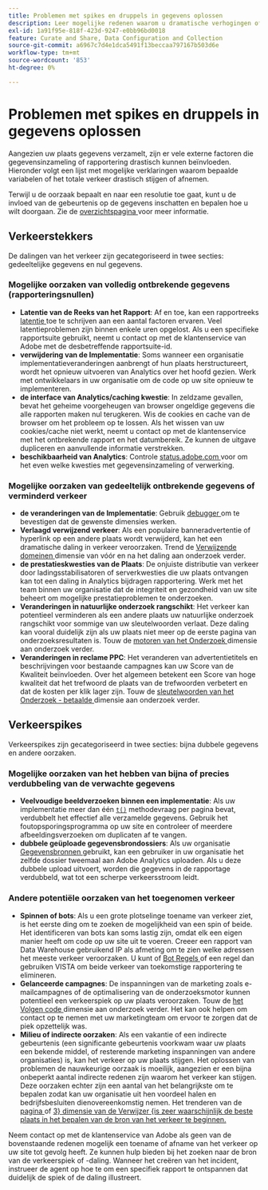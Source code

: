 ```yaml
---
title: Problemen met spikes en druppels in gegevens oplossen
description: Leer mogelijke redenen waarom u dramatische verhogingen of dalingen in trended rapporten kunt zien.
exl-id: 1a91f95e-818f-423d-9247-e0bb96bd0018
feature: Curate and Share, Data Configuration and Collection
source-git-commit: a6967c7d4e1dca5491f13beccaa797167b503d6e
workflow-type: tm+mt
source-wordcount: '853'
ht-degree: 0%

---
```


# Problemen met spikes en druppels in gegevens oplossen

Aangezien uw plaats gegevens verzamelt, zijn er vele externe factoren die gegevensinzameling of rapportering drastisch kunnen beïnvloeden. Hieronder volgt een lijst met mogelijke verklaringen waarom bepaalde variabelen of het totale verkeer drastisch stijgen of afnemen.

Terwijl u de oorzaak bepaalt en naar een resolutie toe gaat, kunt u de invloed van de gebeurtenis op de gegevens inschatten en bepalen hoe u wilt doorgaan. Zie de [ overzichtspagina ](overview.md) voor meer informatie.

## Verkeerstekkers

De dalingen van het verkeer zijn gecategoriseerd in twee secties: gedeeltelijke gegevens en nul gegevens.

### Mogelijke oorzaken van volledig ontbrekende gegevens (rapporteringsnullen)

* **Latentie van de Reeks van het Rapport**: Af en toe, kan een rapportreeks [ latentie ](../latency.md) toe te schrijven aan een aantal factoren ervaren. Veel latentieproblemen zijn binnen enkele uren opgelost. Als u een specifieke rapportsuite gebruikt, neemt u contact op met de klantenservice van Adobe met de desbetreffende rapportsuite-id.
* **verwijdering van de Implementatie**: Soms wanneer een organisatie implementatieveranderingen aanbrengt of hun plaats herstructureert, wordt het opnieuw uitvoeren van Analytics over het hoofd gezien. Werk met ontwikkelaars in uw organisatie om de code op uw site opnieuw te implementeren.
* **de interface van Analytics/caching kwestie**: In zeldzame gevallen, bevat het geheime voorgeheugen van browser ongeldige gegevens die alle rapporten maken nul terugkeren. Wis de cookies en cache van de browser om het probleem op te lossen. Als het wissen van uw cookies/cache niet werkt, neemt u contact op met de klantenservice met het ontbrekende rapport en het datumbereik. Ze kunnen de uitgave dupliceren en aanvullende informatie verstrekken.
* **beschikbaarheid van Analytics**: Controle [ status.adobe.com ](https://status.adobe.com/products/1173/) voor om het even welke kwesties met gegevensinzameling of verwerking.

### Mogelijke oorzaken van gedeeltelijk ontbrekende gegevens of verminderd verkeer

* **de veranderingen van de Implementatie**: Gebruik [ debugger ](/help/implement/validate/debugger.md) om te bevestigen dat de gewenste dimensies werken.
* **Verlaagd verwijzend verkeer**: Als een populaire banneradvertentie of hyperlink op een andere plaats wordt verwijderd, kan het een dramatische daling in verkeer veroorzaken. Trend de [ Verwijzende domeinen ](/help/components/dimensions/referring-domain.md) dimensie van vóór en na het daling aan onderzoek verder.
* **de prestatieskwesties van de Plaats**: De onjuiste distributie van verkeer door ladingsstabilisatoren of serverkwesties die uw plaats ontvangen kan tot een daling in Analytics bijdragen rapportering. Werk met het team binnen uw organisatie dat de integriteit en gezondheid van uw site beheert om mogelijke prestatieproblemen te onderzoeken.
* **Veranderingen in natuurlijke onderzoek rangschikt**: Het verkeer kan potentieel verminderen als een andere plaats uw natuurlijke onderzoek rangschikt voor sommige van uw sleutelwoorden verlaat. Deze daling kan vooral duidelijk zijn als uw plaats niet meer op de eerste pagina van onderzoeksresultaten is. Touw de [ motoren van het Onderzoek ](/help/components/dimensions/search-engine.md) dimensie aan onderzoek verder.
* **Veranderingen in reclame PPC**: Het veranderen van advertentietitels en beschrijvingen voor bestaande campagnes kan uw Score van de Kwaliteit beïnvloeden. Over het algemeen betekent een Score van hoge kwaliteit dat het trefwoord de plaats van de trefwoorden verbetert en dat de kosten per klik lager zijn. Touw de [ sleutelwoorden van het Onderzoek - betaalde ](/help/components/dimensions/search-keyword.md) dimensie aan onderzoek verder.

## Verkeerspikes

Verkeerspikes zijn gecategoriseerd in twee secties: bijna dubbele gegevens en andere oorzaken.

### Mogelijke oorzaken van het hebben van bijna of precies verdubbeling van de verwachte gegevens

* **Veelvoudige beeldverzoeken binnen een implementatie**: Als uw implementatie meer dan één [`t()`](/help/implement/vars/functions/t-method.md) methodevraag per pagina bevat, verdubbelt het effectief alle verzamelde gegevens. Gebruik het foutopsporingsprogramma op uw site en controleer of meerdere afbeeldingsverzoeken om duplicaten af te vangen.
* **dubbele geüploade gegevensbrondossiers**: Als uw organisatie [ Gegevensbronnen ](/help/import/data-sources/overview.md) gebruikt, kan een gebruiker in uw organisatie het zelfde dossier tweemaal aan Adobe Analytics uploaden. Als u deze dubbele upload uitvoert, worden die gegevens in de rapportage verdubbeld, wat tot een scherpe verkeersstroom leidt.

### Andere potentiële oorzaken van het toegenomen verkeer

* **Spinnen of bots**: Als u een grote plotselinge toename van verkeer ziet, is het eerste ding om te zoeken de mogelijkheid van een spin of beide. Het identificeren van bots kan soms lastig zijn, omdat elk een eigen manier heeft om code op uw site uit te voeren. Creeer een rapport van Data Warehouse gebruikend IP als afmeting om te zien welke adressen het meeste verkeer veroorzaken. U kunt of [ Bot Regels ](/help/admin/tools/manage-rs/edit-settings/general/bot-removal/bot-rules.md) of een regel dan gebruiken VISTA om beide verkeer van toekomstige rapportering te elimineren.
* **Gelanceerde campagnes**: De inspanningen van de marketing zoals e-mailcampagnes of de optimalisering van de onderzoeksmotor kunnen potentieel een verkeerspiek op uw plaats veroorzaken. Touw de [ het Volgen code ](/help/components/dimensions/tracking-code.md) dimensie aan onderzoek verder. Het kan ook helpen om contact op te nemen met uw marketingteam om ervoor te zorgen dat de piek opzettelijk was.
* **Milieu of indirecte oorzaken**: Als een vakantie of een indirecte gebeurtenis (een significante gebeurtenis voorkwam waar uw plaats een bekende middel, of resterende marketing inspanningen van andere organisaties) is, kan het verkeer op uw plaats stijgen. Het oplossen van problemen de nauwkeurige oorzaak is moeilijk, aangezien er een bijna onbeperkt aantal indirecte redenen zijn waarom het verkeer kan stijgen. Deze oorzaken echter zijn een aantal van het belangrijkste om te bepalen zodat kan uw organisatie uit hen voordeel halen en bedrijfsbesluiten dienovereenkomstig nemen. Het trenderen van de [ pagina ](/help/components/dimensions/page.md) of [ 3} dimensie van de Verwijzer {is zeer waarschijnlijk de beste plaats in het bepalen van de bron van het verkeer te beginnen.](/help/components/dimensions/referrer.md)

Neem contact op met de klantenservice van Adobe als geen van de bovenstaande redenen mogelijk een toename of afname van het verkeer op uw site tot gevolg heeft. Ze kunnen hulp bieden bij het zoeken naar de bron van de verkeerspiek of -daling. Wanneer het creëren van het incident, instrueer de agent op hoe te om een specifiek rapport te ontspannen dat duidelijk de spiek of de daling illustreert.
